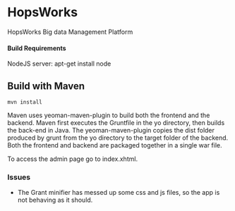 # HopsWorks
HopsWorks Big data Management Platform

#### Build Requirements
NodeJS server:
apt-get install node

## Build with Maven
    mvn install 
Maven uses yeoman-maven-plugin to build both the frontend and the backend.
Maven first executes the Gruntfile in the yo directory, then builds the back-end in Java.
The yeoman-maven-plugin copies the dist folder produced by grunt from the yo directory to the target folder of the backend.
Both the frontend and backend are packaged together in a single war file.

To access the admin page go to index.xhtml.

### Issues
 * The Grant minifier has messed up some css and js files, so the app is not behaving as it should.
